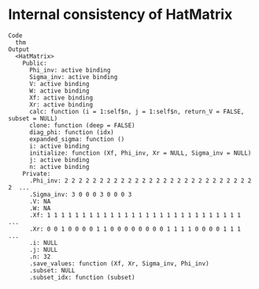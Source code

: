 # Internal consistency of HatMatrix

    Code
      thm
    Output
      <HatMatrix>
        Public:
          Phi_inv: active binding
          Sigma_inv: active binding
          V: active binding
          W: active binding
          Xf: active binding
          Xr: active binding
          calc: function (i = 1:self$n, j = 1:self$n, return_V = FALSE, subset = NULL) 
          clone: function (deep = FALSE) 
          diag_phi: function (idx) 
          expanded_sigma: function () 
          i: active binding
          initialize: function (Xf, Phi_inv, Xr = NULL, Sigma_inv = NULL) 
          j: active binding
          n: active binding
        Private:
          .Phi_inv: 2 2 2 2 2 2 2 2 2 2 2 2 2 2 2 2 2 2 2 2 2 2 2 2 2 2 2 2  ...
          .Sigma_inv: 3 0 0 0 3 0 0 0 3
          .V: NA
          .W: NA
          .Xf: 1 1 1 1 1 1 1 1 1 1 1 1 1 1 1 1 1 1 1 1 1 1 1 1 1 1 1 1  ...
          .Xr: 0 0 1 0 0 0 0 1 1 0 0 0 0 0 0 0 0 1 1 1 1 0 0 0 0 1 1 1  ...
          .i: NULL
          .j: NULL
          .n: 32
          .save_values: function (Xf, Xr, Sigma_inv, Phi_inv) 
          .subset: NULL
          .subset_idx: function (subset) 

